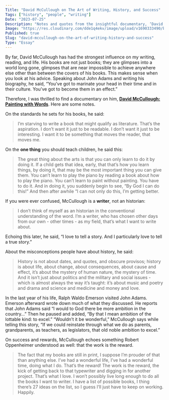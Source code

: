 ```yaml
---
Title: "David McCullough on The Art of Writing, History, and Success"
Tags: ["history", "people", "writing"]
Date: "2023-07-25"
Description: "Notes and quotes from the insightful documentary, ‘David McCullough: Painting with Words.’"
Image: "https://res.cloudinary.com/dde1q4ekv/image/upload/v1690333490/be7fa60d-ee22-4e48-8458-a05856822248_afi1ra.jpg"
Published: true
Slug: "david-mccullough-on-the-art-of-writing-history-and-success"
Type: "Essay"
---
```

<InlineImage src={https://res.cloudinary.com/dde1q4ekv/image/upload/v1690338124/mt_david_mccullough_inside_c4uapi.jpg} />

By far, David McCullough has had the strongest influence on my writing, reading, and life. His books are not just books; they are glimpses into a world long gone, glimpses that are near impossible to achieve anywhere else other than between the covers of his books. This makes sense when you look at his advice. Speaking about John Adams and writing his biography, he said, “You’ve got to marinate your head in their time and in their culture. You’ve got to become them in an effect.”

Therefore, I was thrilled to find a documentary on him, **********[David McCullough: Painting with Words](https://www.imdb.com/title/tt1210345/)**********. Here are some notes.

On the standards he sets for his books, he said:

> I’m starving to write a book that might qualify as literature. That’s the aspiration. I don’t want it just to be readable. I don’t want it just to be interesting. I want it to be something that moves the reader, that moves me.
> 

On the ****one thing**** you should teach children, he said this:

> The great thing about the arts is that you can only learn to do it by doing it. If a child gets that idea, early, that that’s how you learn things, by doing it, that may be the most important thing you can give them. You can’t learn to play the piano by reading a book about how to play the piano. You can’t learn to paint without painting. You have to do it. And in doing it, you suddenly begin to see, “By God I can do this!” And then after awhile “I can not only do this, I’m getting better.
> 

If you were ever confused, McCullough is a ******writer******, not an historian:

> I don’t think of myself as an historian in the conventional understanding of the word. I’m a writer, who has chosen other days from our own - other times - as my field, that’s what I want to write about.
> 

Echoing this later, he said, “I love to tell a story. And I particularly love to tell a true story.”

About the misconceptions people have about history, he said:

> History is not about dates, and quotes, and obscure provisos; history is about life, about change, about consequences, about cause and effect, it’s about the mystery of human nature, the mystery of time. And it isn’t just about politics and the military and social issues - which is almost always the way it’s taught: it’s about music and poetry and drama and science and medicine and money and love.
> 

In the last year of his life, Ralph Waldo Emerson visited John Adams. Emerson afterward wrote down much of what they discussed. He reports that John Adams said “I would to God there be more ambition in the country…” Then he paused and added, “By that I mean ambition of the lottable kind: to excel.” “Wouldn’t it be wonderful,” McCullough says while telling this story, “If we could reinstate through what we do as parents, grandparents, as teachers, as legislators, that old noble ambition to excel.”

On success and rewards, McCullough echoes something Robert Oppenheimer understood as well: that the work is the reward.

> The fact that my books are still in print, I suppose I’m prouder of that than anything else. I’ve had a wonderful life, I’ve had a wonderful time, doing what I do. That’s the reward! The work is the reward, the kick of getting back to that typewriter and digging in for another project. That’s what I love. I won’t possibly live long enough to do all the books I want to writer. I have a list of possible books, I thing there’s 27 ideas on the list, so I guess I’ll just have to keep on working. Happily.
>